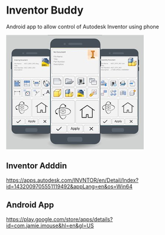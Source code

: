 # Inventor Buddy

Android app to allow control of Autodesk Inventor using phone

![alt text](example.jpg "Inventor-Buddy")

## Inventor Adddin
https://apps.autodesk.com/INVNTOR/en/Detail/Index?id=1432009705551119492&appLang=en&os=Win64

## Android App
https://play.google.com/store/apps/details?id=com.jamie.imouse&hl=en&gl=US
